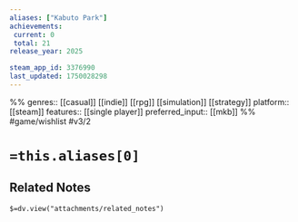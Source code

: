 ```yaml
---
aliases: ["Kabuto Park"]
achievements:
 current: 0
 total: 21
release_year: 2025

steam_app_id: 3376990
last_updated: 1750028298
---
```

%%
genres:: [[casual]] [[indie]] [[rpg]] [[simulation]] [[strategy]]
platform:: [[steam]]
features:: [[single player]]
preferred_input:: [[mkb]]
%%
#game/wishlist
#v3/2

# `=this.aliases[0]`
## Related Notes
`$=dv.view("attachments/related_notes")`
